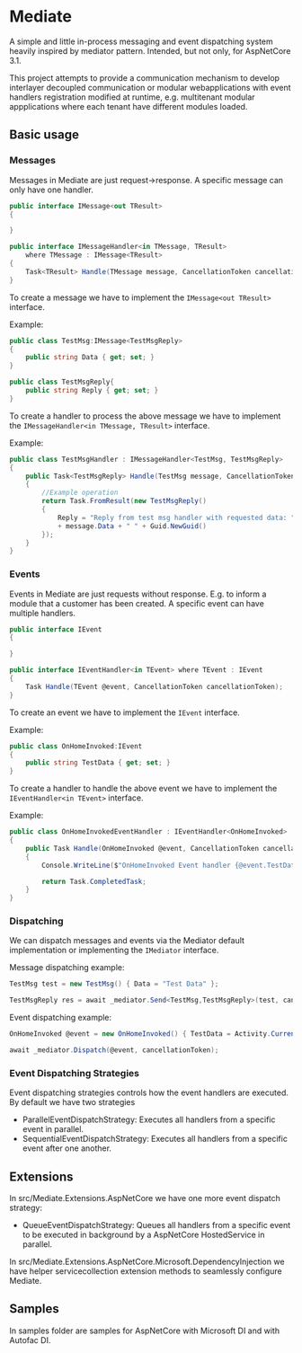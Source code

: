 # Mediate

A simple and little in-process messaging and event dispatching system heavily inspired by mediator pattern. Intended, but not only, for AspNetCore 3.1.

This project attempts to provide
a communication mechanism to develop interlayer decoupled communication or modular webapplications 
with event handlers registration modified at runtime, 
e.g. multitenant modular appplications where each tenant have different modules loaded.

## Basic usage
### Messages

Messages in Mediate are just request->response. 
A specific message can only have one handler.

```csharp
public interface IMessage<out TResult>
{

}

public interface IMessageHandler<in TMessage, TResult>
    where TMessage : IMessage<TResult>
{
    Task<TResult> Handle(TMessage message, CancellationToken cancellationToken);
}
````

To create a message we have to implement the `` IMessage<out TResult> `` interface.

Example:

```csharp
public class TestMsg:IMessage<TestMsgReply>
{
    public string Data { get; set; }
}

public class TestMsgReply{
    public string Reply { get; set; }
}
```


To create a handler to process the above message 
we have to implement the `` IMessageHandler<in TMessage, TResult> `` interface.

Example:
```csharp
public class TestMsgHandler : IMessageHandler<TestMsg, TestMsgReply>
{
    public Task<TestMsgReply> Handle(TestMsg message, CancellationToken cancellationToken)
    {
        //Example operation
        return Task.FromResult(new TestMsgReply()
        {
            Reply = "Reply from test msg handler with requested data: "
            + message.Data + " " + Guid.NewGuid()
        });
    }
}
```

### Events
Events in Mediate are just requests without response. E.g. to inform a module that a customer has been created.
A specific event can have multiple handlers.

```csharp
public interface IEvent
{

}

public interface IEventHandler<in TEvent> where TEvent : IEvent
{
    Task Handle(TEvent @event, CancellationToken cancellationToken);
}
````

To create an event we have to implement the `` IEvent `` interface.

Example:

```csharp
public class OnHomeInvoked:IEvent
{
    public string TestData { get; set; }
}
```
To create a handler to handle the above event 
we have to implement the `` IEventHandler<in TEvent> `` interface.

Example:
```csharp
public class OnHomeInvokedEventHandler : IEventHandler<OnHomeInvoked>
{
    public Task Handle(OnHomeInvoked @event, CancellationToken cancellationToken)
    {
        Console.WriteLine($"OnHomeInvoked Event handler {@event.TestData}");

        return Task.CompletedTask;
    }
}
```
### Dispatching
We can dispatch messages and events via the Mediator default implementation or implementing the
``IMediator`` interface.

Message dispatching example:

```csharp
TestMsg test = new TestMsg() { Data = "Test Data" };

TestMsgReply res = await _mediator.Send<TestMsg,TestMsgReply>(test, cancellationToken);
```

Event dispatching example:

```csharp
OnHomeInvoked @event = new OnHomeInvoked() { TestData = Activity.Current.Id };

await _mediator.Dispatch(@event, cancellationToken);
```



### Event Dispatching Strategies
Event dispatching strategies controls how the event handlers are executed.
By default we have two strategies
- ParallelEventDispatchStrategy: Executes all handlers from a specific event in parallel.
- SequentialEventDispatchStrategy: Executes all handlers from a specific event after one another.


## Extensions

In src/Mediate.Extensions.AspNetCore we have one more event dispatch strategy:
- QueueEventDispatchStrategy: Queues all handlers from a specific event to be executed in background by a AspNetCore HostedService in parallel.

In src/Mediate.Extensions.AspNetCore.Microsoft.DependencyInjection we have helper servicecollection extension methods to seamlessly configure Mediate.
## Samples

In samples folder are samples for AspNetCore with Microsoft DI and with Autofac DI.
